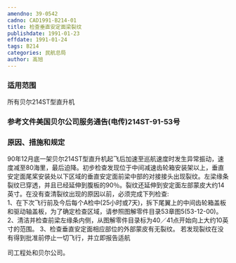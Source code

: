 ```yaml
---
amendno: 39-0542  
cadno: CAD1991-B214-01  
title: 检查垂直安定面梁裂纹  
publishdate: 1991-01-23  
effdate: 1991-01-24  
tags: B214  
categories: 民航总局  
author: 高旭  
---
```

  
### 适用范围  
所有贝尔214ST型直升机  
  
<!--more-->  
### 参考文件美国贝尔公司服务通告(电传)214ST-91-53号  
  
### 原因、措施和规定  
90年12月底一架贝尔214ST型直升机起飞后加速至巡航速度时发生异常振动，速度减至80海里，最后迫降。初步检查发现位于中间减速齿轮箱安装架以上，垂直安定面尾桨安装处以下区域的垂直安定面前梁中部的对接接头出现裂纹。左梁缘条裂纹已穿透，并且已经延伸到腹板的90％。裂纹还延伸到安定面左部蒙皮大约14英寸。在没有查清裂纹出现的原因以前，必须完成下列检查:  
    1、在下次飞行前及今后每个A检中(25小时或7天)，拆下尾翼上的中间齿轮箱盖板和驱动轴盖板，为了确定检查区域，请参照图解零件目录53章图5(53-12-00)。  
    2、清洁并检查前梁左缘条内侧，从图解零件目录标为40／41点开始向上大约10英寸的范围。 3、检查垂直安定面相应部位的外部蒙皮有无裂纹。        若发现裂纹在没有得到批准前停止一切飞行，并立即报告适航  
  
司工程处和贝尔公司。  
